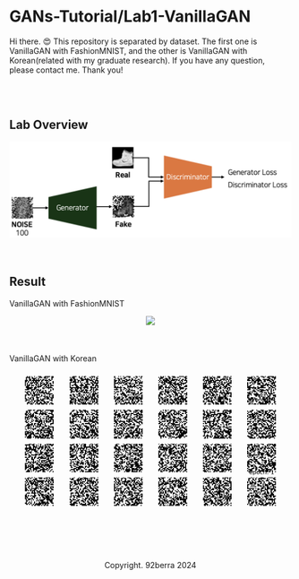 # GANs-Tutorial/Lab1-VanillaGAN

Hi there. 😍 This repository is separated by dataset. The first one is VanillaGAN with FashionMNIST, and the other is VanillaGAN with Korean(related with my graduate research). If you have any question, please contact me. Thank you! <br/>

<br/>
<br/>

## Lab Overview

<div align='center'>
    <img src='../Figures/Lab1_overview_v2.png' width='700'/>
</div>

<br/>
<br/>

## Result

VanillaGAN with FashionMNIST <br/>

<div align='center'>
    <img src='../Figures/Lab1_result_sample.gif' width='500'/>
</div>
<br/>
<br/>

VanillaGAN with Korean <br/>

<div align='center'>
    <img src='../Figures/Lab1_sample_animation_Korean.gif' width='500'/>
</div>

<br/>
<br/>
<br/>
<br/>
<br/>

<div align='center'>
    Copyright. 92berra 2024
</div>


